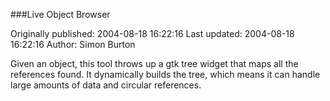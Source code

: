###Live Object Browser

Originally published: 2004-08-18 16:22:16
Last updated: 2004-08-18 16:22:16
Author: Simon Burton

Given an object, this tool throws up a gtk tree widget that maps all the references found. It dynamically builds the tree, which means it can handle large amounts of data and circular references.